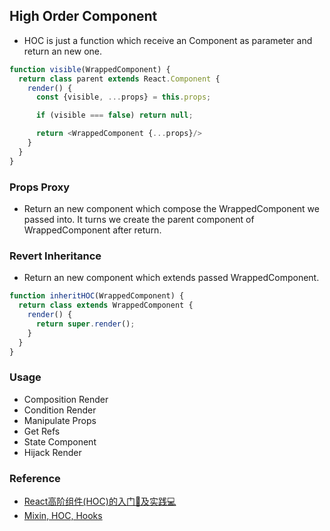 ## High Order Component
- HOC is just a function which receive an Component as parameter and return an new one.
```javascript
function visible(WrappedComponent) {
  return class parent extends React.Component {
    render() {
      const {visible, ...props} = this.props;

      if (visible === false) return null;

      return <WrappedComponent {...props}/>
    }
  }
}
```

### Props Proxy
- Return an new component which compose the WrappedComponent we passed into. It turns we create the parent component of WrappedComponent after return.

### Revert Inheritance 
- Return an new component which extends passed WrappedComponent.

```javascript
function inheritHOC(WrappedComponent) {
  return class extends WrappedComponent {
    render() {
      return super.render();
    }
  }
}
```

### Usage
- Composition Render
- Condition Render
- Manipulate Props
- Get Refs
- State Component
- Hijack Render

### Reference
- [React高阶组件(HOC)的入门📖及实践💻](https://juejin.cn/post/6844904050236850184)
- [Mixin, HOC, Hooks](https://juejin.cn/post/6844903815762673671#heading-4)